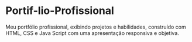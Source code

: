 # Portif-lio-Profissional
 Meu portfólio profissional, exibindo projetos e habilidades, construído com HTML, CSS e Java Script com uma apresentação responsiva e objetiva.
